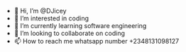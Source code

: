 - 👋 Hi, I’m @DJicey
- 👀 I’m interested in coding 
- 🌱 I’m currently learning software engineering
- 💞️ I’m looking to collaborate on coding
- 📫 How to reach me whatsapp number +2348131098127

<!---
DJicey/DJicey is a ✨ special ✨ repository because its `README.md` (this file) appears on your GitHub profile.
You can click the Preview link to take a look at your changes.
--->
